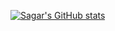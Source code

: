 [![Sagar's GitHub stats](https://github-readme-stats.vercel.app/api?username=sagarmish1234)](https://github.com/anuraghazra/github-readme-stats)
